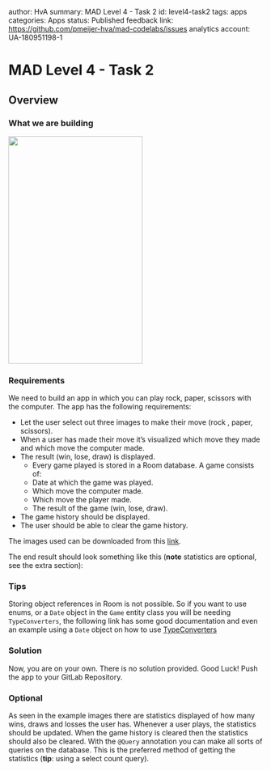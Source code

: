 author: HvA
summary: MAD Level 4 - Task 2
id: level4-task2
tags: apps
categories: Apps
status: Published
feedback link: https://github.com/pmeijer-hva/mad-codelabs/issues
analytics account: UA-180951198-1

# MAD Level 4 - Task 2

## Overview

### What we are building

<img src="assets/level4task2.gif" width="265" height="450"/>

### Requirements

We need to build an app in which you can play rock, paper, scissors with the computer. 
The app has the following requirements:

- Let the user select out three images to make their move (rock , paper, scissors).
- When a user has made their move it’s visualized which move they made and which move the computer made.
- The result (win, lose, draw) is displayed.
    - Every game played is stored in a Room database. A game consists of:
    - Date at which the game was played.
    - Which move the computer made.
    - Which move the player made.
    - The result of the game (win, lose, draw).
- The game history should be displayed.
- The user should be able to clear the game history.

The images used can be downloaded from this [link](https://docs.google.com/uc?export=download&id=1tQ1l5_LyIVqytaVXUc874FIMMjeEKxxR).

The end result should look something like this (**note** statistics are optional, see the extra section):

### Tips

Storing object references in Room is not possible. So if you want to use enums, or a `Date` object in the `Game` entity class 
you will be needing `TypeConverters`, the following link has some good documentation and even an example using a 
`Date` object on how to use [TypeConverters](https://developer.android.com/training/data-storage/room/referencing-data) 

### Solution

Now, you are on your own. There is no solution provided. Good Luck!
Push the app to your GitLab Repository.

### Optional

As seen in the example images there are statistics displayed of how many wins, draws and losses the user has. 
Whenever a user plays, the statistics should be updated. 
When the game history is cleared then the statistics should also be cleared. 
With the `@Query` annotation you can make all sorts of queries on the database. 
This is the preferred method of getting the statistics (**tip**: using a select count query).



